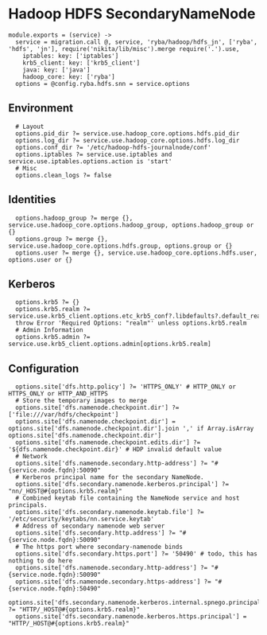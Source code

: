 
# Hadoop HDFS SecondaryNameNode 

    module.exports = (service) ->
      service = migration.call @, service, 'ryba/hadoop/hdfs_jn', ['ryba', 'hdfs', 'jn'], require('nikita/lib/misc').merge require('.').use,
        iptables: key: ['iptables']
        krb5_client: key: ['krb5_client']
        java: key: ['java']
        hadoop_core: key: ['ryba']
      options = @config.ryba.hdfs.snn = service.options

## Environment

      # Layout
      options.pid_dir ?= service.use.hadoop_core.options.hdfs.pid_dir
      options.log_dir ?= service.use.hadoop_core.options.hdfs.log_dir
      options.conf_dir ?= '/etc/hadoop-hdfs-journalnode/conf'
      options.iptables ?= service.use.iptables and service.use.iptables.options.action is 'start'
      # Misc
      options.clean_logs ?= false

## Identities

      options.hadoop_group ?= merge {}, service.use.hadoop_core.options.hadoop_group, options.hadoop_group or {}
      options.group ?= merge {}, service.use.hadoop_core.options.hdfs.group, options.group or {}
      options.user ?= merge {}, service.use.hadoop_core.options.hdfs.user, options.user or {}

## Kerberos

      options.krb5 ?= {}
      options.krb5.realm ?= service.use.krb5_client.options.etc_krb5_conf?.libdefaults?.default_realm
      throw Error 'Required Options: "realm"' unless options.krb5.realm
      # Admin Information
      options.krb5.admin ?= service.use.krb5_client.options.admin[options.krb5.realm]

## Configuration

      options.site['dfs.http.policy'] ?= 'HTTPS_ONLY' # HTTP_ONLY or HTTPS_ONLY or HTTP_AND_HTTPS
      # Store the temporary images to merge
      options.site['dfs.namenode.checkpoint.dir'] ?= ['file:///var/hdfs/checkpoint']
      options.site['dfs.namenode.checkpoint.dir'] = options.site['dfs.namenode.checkpoint.dir'].join ',' if Array.isArray options.site['dfs.namenode.checkpoint.dir']
      options.site['dfs.namenode.checkpoint.edits.dir'] ?= '${dfs.namenode.checkpoint.dir}' # HDP invalid default value
      # Network
      options.site['dfs.namenode.secondary.http-address'] ?= "#{service.node.fqdn}:50090"
      # Kerberos principal name for the secondary NameNode.
      options.site['dfs.secondary.namenode.kerberos.principal'] ?= "nn/_HOST@#{options.krb5.realm}"
      # Combined keytab file containing the NameNode service and host principals.
      options.site['dfs.secondary.namenode.keytab.file'] ?= '/etc/security/keytabs/nn.service.keytab'
      # Address of secondary namenode web server
      options.site['dfs.secondary.http.address'] ?= "#{service.node.fqdn}:50090"
      # The https port where secondary-namenode binds
      options.site['dfs.secondary.https.port'] ?= '50490' # todo, this has nothing to do here
      options.site['dfs.namenode.secondary.http-address'] ?= "#{service.node.fqdn}:50090"
      options.site['dfs.namenode.secondary.https-address'] ?= "#{service.node.fqdn}:50490"
      options.site['dfs.secondary.namenode.kerberos.internal.spnego.principal'] ?= "HTTP/_HOST@#{options.krb5.realm}"
      options.site['dfs.secondary.namenode.kerberos.https.principal'] = "HTTP/_HOST@#{options.krb5.realm}"

